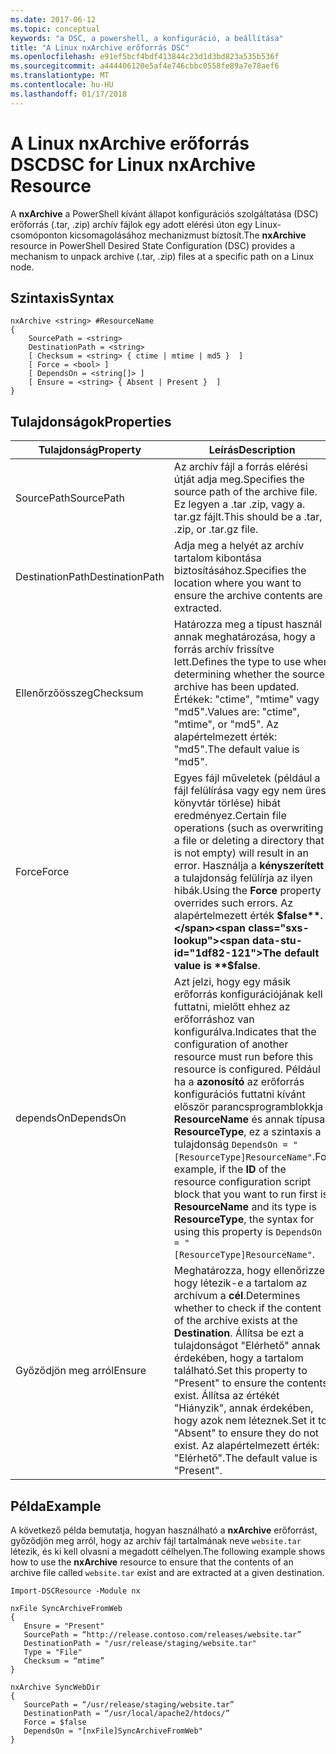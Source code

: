 ```yaml
---
ms.date: 2017-06-12
ms.topic: conceptual
keywords: "a DSC, a powershell, a konfiguráció, a beállítása"
title: "A Linux nxArchive erőforrás DSC"
ms.openlocfilehash: e91ef5bcf4bdf413844c23d1d3bd823a535b536f
ms.sourcegitcommit: a444406120e5af4e746cbbc0558fe89a7e78aef6
ms.translationtype: MT
ms.contentlocale: hu-HU
ms.lasthandoff: 01/17/2018
---
```

# <a name="dsc-for-linux-nxarchive-resource"></a><span data-ttu-id="1df82-103">A Linux nxArchive erőforrás DSC</span><span class="sxs-lookup"><span data-stu-id="1df82-103">DSC for Linux nxArchive Resource</span></span>

<span data-ttu-id="1df82-104">A **nxArchive** a PowerShell kívánt állapot konfigurációs szolgáltatása (DSC) erőforrás (.tar, .zip) archív fájlok egy adott elérési úton egy Linux-csomóponton kicsomagolásához mechanizmust biztosít.</span><span class="sxs-lookup"><span data-stu-id="1df82-104">The **nxArchive** resource in PowerShell Desired State Configuration (DSC) provides a mechanism to unpack archive (.tar, .zip) files at a specific path on a Linux node.</span></span>

## <a name="syntax"></a><span data-ttu-id="1df82-105">Szintaxis</span><span class="sxs-lookup"><span data-stu-id="1df82-105">Syntax</span></span>

```
nxArchive <string> #ResourceName
{
    SourcePath = <string>
    DestinationPath = <string>
    [ Checksum = <string> { ctime | mtime | md5 }  ]
    [ Force = <bool> ]
    [ DependsOn = <string[]> ]
    [ Ensure = <string> { Absent | Present }  ]
}
```

## <a name="properties"></a><span data-ttu-id="1df82-106">Tulajdonságok</span><span class="sxs-lookup"><span data-stu-id="1df82-106">Properties</span></span>

|  <span data-ttu-id="1df82-107">Tulajdonság</span><span class="sxs-lookup"><span data-stu-id="1df82-107">Property</span></span> |  <span data-ttu-id="1df82-108">Leírás</span><span class="sxs-lookup"><span data-stu-id="1df82-108">Description</span></span> | 
|---|---|
| <span data-ttu-id="1df82-109">SourcePath</span><span class="sxs-lookup"><span data-stu-id="1df82-109">SourcePath</span></span>| <span data-ttu-id="1df82-110">Az archív fájl a forrás elérési útját adja meg.</span><span class="sxs-lookup"><span data-stu-id="1df82-110">Specifies the source path of the archive file.</span></span> <span data-ttu-id="1df82-111">Ez legyen a .tar .zip, vagy a. tar.gz fájlt.</span><span class="sxs-lookup"><span data-stu-id="1df82-111">This should be a .tar, .zip, or .tar.gz file.</span></span> | 
| <span data-ttu-id="1df82-112">DestinationPath</span><span class="sxs-lookup"><span data-stu-id="1df82-112">DestinationPath</span></span>| <span data-ttu-id="1df82-113">Adja meg a helyét az archív tartalom kibontása biztosításához.</span><span class="sxs-lookup"><span data-stu-id="1df82-113">Specifies the location where you want to ensure the archive contents are extracted.</span></span>| 
| <span data-ttu-id="1df82-114">Ellenőrzőösszeg</span><span class="sxs-lookup"><span data-stu-id="1df82-114">Checksum</span></span>| <span data-ttu-id="1df82-115">Határozza meg a típust használ annak meghatározása, hogy a forrás archív frissítve lett.</span><span class="sxs-lookup"><span data-stu-id="1df82-115">Defines the type to use when determining whether the source archive has been updated.</span></span> <span data-ttu-id="1df82-116">Értékek: "ctime", "mtime" vagy "md5".</span><span class="sxs-lookup"><span data-stu-id="1df82-116">Values are: "ctime", "mtime", or "md5".</span></span> <span data-ttu-id="1df82-117">Az alapértelmezett érték: "md5".</span><span class="sxs-lookup"><span data-stu-id="1df82-117">The default value is "md5".</span></span>| 
| <span data-ttu-id="1df82-118">Force</span><span class="sxs-lookup"><span data-stu-id="1df82-118">Force</span></span>| <span data-ttu-id="1df82-119">Egyes fájl műveletek (például a fájl felülírása vagy egy nem üres könyvtár törlése) hibát eredményez.</span><span class="sxs-lookup"><span data-stu-id="1df82-119">Certain file operations (such as overwriting a file or deleting a directory that is not empty) will result in an error.</span></span> <span data-ttu-id="1df82-120">Használja a **kényszerített** a tulajdonság felülírja az ilyen hibák.</span><span class="sxs-lookup"><span data-stu-id="1df82-120">Using the **Force** property overrides such errors.</span></span> <span data-ttu-id="1df82-121">Az alapértelmezett érték **$false**.</span><span class="sxs-lookup"><span data-stu-id="1df82-121">The default value is **$false**.</span></span>| 
| <span data-ttu-id="1df82-122">dependsOn</span><span class="sxs-lookup"><span data-stu-id="1df82-122">DependsOn</span></span> | <span data-ttu-id="1df82-123">Azt jelzi, hogy egy másik erőforrás konfigurációjának kell futtatni, mielőtt ehhez az erőforráshoz van konfigurálva.</span><span class="sxs-lookup"><span data-stu-id="1df82-123">Indicates that the configuration of another resource must run before this resource is configured.</span></span> <span data-ttu-id="1df82-124">Például ha a **azonosító** az erőforrás konfigurációs futtatni kívánt először parancsprogramblokkja **ResourceName** és annak típusa **ResourceType**, ez a szintaxis a tulajdonság `DependsOn = "[ResourceType]ResourceName"`.</span><span class="sxs-lookup"><span data-stu-id="1df82-124">For example, if the **ID** of the resource configuration script block that you want to run first is **ResourceName** and its type is **ResourceType**, the syntax for using this property is `DependsOn = "[ResourceType]ResourceName"`.</span></span>| 
| <span data-ttu-id="1df82-125">Győződjön meg arról</span><span class="sxs-lookup"><span data-stu-id="1df82-125">Ensure</span></span>| <span data-ttu-id="1df82-126">Meghatározza, hogy ellenőrizze, hogy létezik-e a tartalom az archívum a **cél**.</span><span class="sxs-lookup"><span data-stu-id="1df82-126">Determines whether to check if the content of the archive exists at the **Destination**.</span></span> <span data-ttu-id="1df82-127">Állítsa be ezt a tulajdonságot "Elérhető" annak érdekében, hogy a tartalom található.</span><span class="sxs-lookup"><span data-stu-id="1df82-127">Set this property to "Present" to ensure the contents exist.</span></span> <span data-ttu-id="1df82-128">Állítsa az értékét "Hiányzik", annak érdekében, hogy azok nem léteznek.</span><span class="sxs-lookup"><span data-stu-id="1df82-128">Set it to "Absent" to ensure they do not exist.</span></span> <span data-ttu-id="1df82-129">Az alapértelmezett érték: "Elérhető".</span><span class="sxs-lookup"><span data-stu-id="1df82-129">The default value is "Present".</span></span>| 

## <a name="example"></a><span data-ttu-id="1df82-130">Példa</span><span class="sxs-lookup"><span data-stu-id="1df82-130">Example</span></span>

<span data-ttu-id="1df82-131">A következő példa bemutatja, hogyan használható a **nxArchive** erőforrást, győződjön meg arról, hogy az archív fájl tartalmának neve `website.tar` létezik, és ki kell olvasni a megadott célhelyen.</span><span class="sxs-lookup"><span data-stu-id="1df82-131">The following example shows how to use the **nxArchive** resource to ensure that the contents of an archive file called `website.tar` exist and are extracted at a given destination.</span></span>

```
Import-DSCResource -Module nx 

nxFile SyncArchiveFromWeb
{
   Ensure = "Present"
   SourcePath = “http://release.contoso.com/releases/website.tar”
   DestinationPath = "/usr/release/staging/website.tar"
   Type = "File"
   Checksum = “mtime”
}

nxArchive SyncWebDir
{
   SourcePath = “/usr/release/staging/website.tar”
   DestinationPath = “/usr/local/apache2/htdocs/”
   Force = $false
   DependsOn = "[nxFile]SyncArchiveFromWeb"
} 
```

